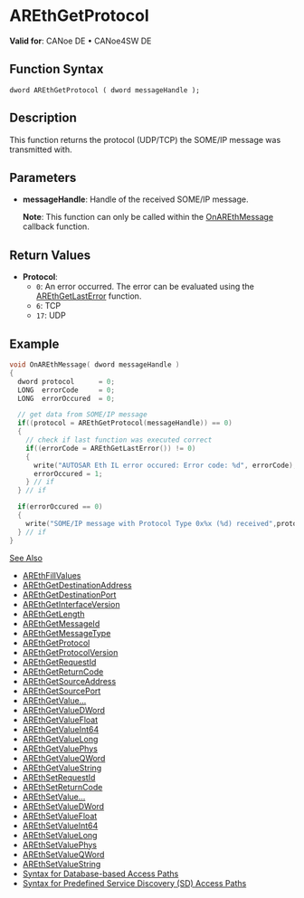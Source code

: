 # AREthGetProtocol

**Valid for**: CANoe DE • CANoe4SW DE

## Function Syntax

```
dword AREthGetProtocol ( dword messageHandle );
```

## Description

This function returns the protocol (UDP/TCP) the SOME/IP message was transmitted with.

## Parameters

- **messageHandle**: Handle of the received SOME/IP message.

  **Note**: This function can only be called within the [OnAREthMessage](CAPLfunctionOnAREthMessage.md) callback function.

## Return Values

- **Protocol**:
  - `0`: An error occurred. The error can be evaluated using the [AREthGetLastError](CAPLfunctionAREthGetLastError.md) function.
  - `6`: TCP
  - `17`: UDP

## Example

```c
void OnAREthMessage( dword messageHandle )
{
  dword protocol      = 0;
  LONG  errorCode     = 0;
  LONG  errorOccured  = 0;

  // get data from SOME/IP message
  if((protocol = AREthGetProtocol(messageHandle)) == 0)
  {
    // check if last function was executed correct
    if((errorCode = AREthGetLastError()) != 0)
    {
      write("AUTOSAR Eth IL error occured: Error code: %d", errorCode);
      errorOccured = 1;
    } // if
  } // if

  if(errorOccured == 0)
  {
    write("SOME/IP message with Protocol Type 0x%x (%d) received",protocol,protocol);
  } // if
}
```

[See Also](javascript:void(0);)
- [AREthFillValues](CAPLfunctionAREthFillValues.md#aanchor7828)
- [AREthGetDestinationAddress](CAPLfunctionAREthGetDestinationAddress.md#aanchor23823)
- [AREthGetDestinationPort](CAPLfunctionAREthGetDestinationPort.md#aanchor1389)
- [AREthGetInterfaceVersion](CAPLfunctionAREthGetInterfaceVersion.md#aanchor8618)
- [AREthGetLength](CAPLfunctionAREthGetLength.md#aanchor584)
- [AREthGetMessageId](CAPLfunctionAREthGetMessageId.md#aanchor12320)
- [AREthGetMessageType](CAPLfunctionAREthGetMessageType.md#aanchor30485)
- [AREthGetProtocol](#aanchor24304)
- [AREthGetProtocolVersion](CAPLfunctionAREthGetProtocolVersion.md#aanchor14682)
- [AREthGetRequestId](CAPLfunctionAREthGetRequestId.md#aanchor13716)
- [AREthGetReturnCode](CAPLfunctionAREthGetReturnCode.md#aanchor405)
- [AREthGetSourceAddress](CAPLfunctionAREthGetSourceAddress.md#aanchor11241)
- [AREthGetSourcePort](CAPLfunctionAREthGetSourcePort.md#aanchor6456)
- [AREthGetValue...](CAPLfunctionAREthGetValue.md#aanchor3713)
- [AREthGetValueDWord](CAPLfunctionAREthGetValueDWord.md#aanchor1597)
- [AREthGetValueFloat](CAPLfunctionAREthGetValueFloat.md#aanchor8487)
- [AREthGetValueInt64](CAPLfunctionAREthGetValueInt64.md#aanchor16774)
- [AREthGetValueLong](CAPLfunctionAREthGetValueLong.md#aanchor17591)
- [AREthGetValuePhys](CAPLfunctionAREthGetValuePhys.md#aanchor13149)
- [AREthGetValueQWord](CAPLfunctionAREthGetValueQWord.md#aanchor5973)
- [AREthGetValueString](CAPLfunctionAREthGetValueString.md#aanchor5730)
- [AREthSetRequestId](CAPLfunctionAREthSetRequestId.md#aanchor15454)
- [AREthSetReturnCode](CAPLfunctionAREthSetReturnCode.md#aanchor25639)
- [AREthSetValue...](CAPLfunctionAREthSetValue.md#aanchor18328)
- [AREthSetValueDWord](CAPLfunctionAREthSetValueDWord.md#aanchor10782)
- [AREthSetValueFloat](CAPLfunctionAREthSetValueFloat.md#aanchor18228)
- [AREthSetValueInt64](CAPLfunctionAREthSetValueInt64.md#aanchor29739)
- [AREthSetValueLong](CAPLfunctionAREthSetValueLong.md#aanchor24876)
- [AREthSetValuePhys](CAPLfunctionAREthSetValuePhys.md#aanchor11265)
- [AREthSetValueQWord](CAPLfunctionAREthSetValueQWord.md#aanchor30957)
- [AREthSetValueString](CAPLfunctionAREthSetValueString.md#aanchor9201)
- [Syntax for Database-based Access Paths](CAPLfunctionAREthSyntaxDatabaseAccessPath.md#aanchor1875)
- [Syntax for Predefined Service Discovery (SD) Access Paths](CAPLfunctionAREthSyntaxPredefinedSDAccessPath.md#aanchor18979)
